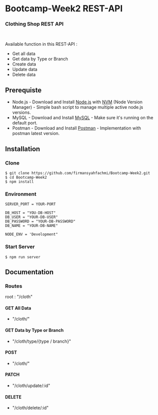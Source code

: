 <h1> Bootcamp-Week2 REST-API </h1>
<h3>Clothing Shop REST API</h4><br>

Available function in this REST-API :
<ul>
 <li>Get all data</li>
 <li>Get data by Type or Branch</li>
 <li>Create data</li>
 <li>Update data</li>
 <li>Delete data</li>
</ul>

## Prerequiste
- Node.js - Download and Install [Node.js](https://nodejs.org/en/) with [NVM](https://github.com/creationix/nvm) (Node Version Manager) - Simple bash script to manage multiple active node.js versions.
- MySQL - Download and Install [MySQL](https://www.mysql.com/downloads/) - Make sure it's running on the default port.
- Postman - Download and Install [Postman](https://www.getpostman.com/downloads) - Implementation with postman latest version.

## Installation

### Clone
```
$ git clone https://github.com/firmansyahfachmi/Bootcamp-Week2.git
$ cd Bootcamp-Week2
$ npm install
```

### Environment

```
SERVER_PORT = YOUR-PORT

DB_HOST = "YOU-DB-HOST"
DB_USER = "YOUR-DB-USER"
DB_PASSWORD = "YOUR-DB-PASSWORD"
DB_NAME = "YOUR-DB-NAME"

NODE_ENV = 'Development"
```

### Start Server
```
$ npm run server
```

## Documentation

### Routes
root : "/cloth"

#### GET All Data
- "/cloth/" 

#### GET Data by Type or Branch
- "/cloth/type/{type / branch}"

#### POST
- "/cloth/" 

#### PATCH
- "/cloth/update/:id" 

#### DELETE
- "/cloth/delete/:id"


